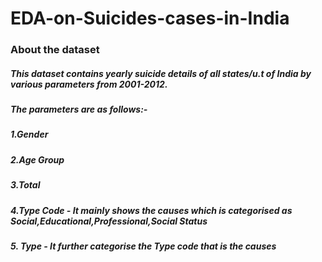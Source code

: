 # EDA-on-Suicides-cases-in-India
### About the dataset
##### This dataset contains yearly suicide details of all states/u.t of India by various parameters from 2001-2012.

#####  The parameters are as follows:-

 ##### 1.Gender
 #####  2.Age Group
#####  3.Total
#####  4.Type Code - It mainly shows the causes which is categorised as Social,Educational,Professional,Social Status
#####  5. Type - It further categorise the Type code that is the causes

